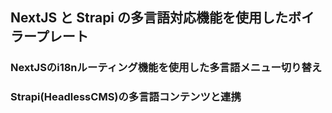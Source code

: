 ## NextJS と Strapi の多言語対応機能を使用したボイラープレート

### NextJSのi18nルーティング機能を使用した多言語メニュー切り替え


### Strapi(HeadlessCMS)の多言語コンテンツと連携


